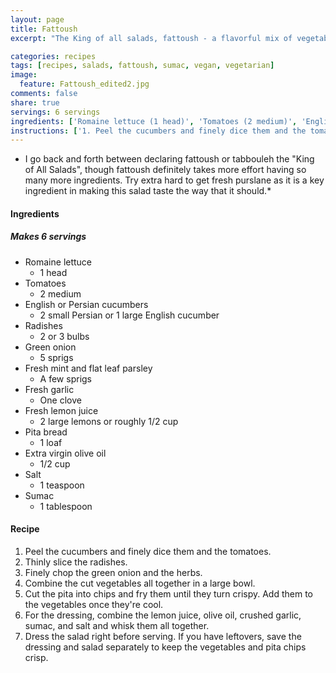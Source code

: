 ```yaml
---
layout: page
title: Fattoush
excerpt: "The King of all salads, fattoush - a flavorful mix of vegetables with a creamy sumac dressing."

categories: recipes
tags: [recipes, salads, fattoush, sumac, vegan, vegetarian]
image:
  feature: Fattoush_edited2.jpg
comments: false
share: true
servings: 6 servings
ingredients: ['Romaine lettuce (1 head)', 'Tomatoes (2 medium)', 'English or Persian cucumbers (2 small Persian or 1 large English cucumber)', 'Radishes (2 or 3 bulbs)', 'Green onion (5 sprigs)', 'Fresh mint and flat leaf parsley (A few sprigs)', 'Fresh garlic (One clove)', 'Fresh lemon juice (2 large lemons or roughly 1/2 cup)', 'Pita bread (1 loaf)', 'Extra virgin olive oil (1/2 cup)', 'Salt (1 teaspoon)', 'Sumac (1 tablespoon)']
instructions: ['1. Peel the cucumbers and finely dice them and the tomatoes.', '2. Thinly slice the radishes.', '3. Finely chop the green onion and the herbs.', '4. Combine the cut vegetables all together in a large bowl.', "5. Cut the pita into chips and fry them until they turn crispy. Add them to the vegetables once they're cool.", '6. For the dressing, combine the lemon juice, olive oil, crushed garlic, sumac, and salt and whisk them all together.', '7. Dress the salad right before serving. If you have leftovers, save the dressing and salad separately to keep the vegetables and pita chips crisp.']
---
```




* I go back and forth between declaring fattoush or tabbouleh the "King of All Salads", though fattoush definitely takes more effort having so many more ingredients. Try extra hard to get fresh purslane as it is a key ingredient in making this salad taste the way that it should.*

#### Ingredients

##### Makes 6 servings

* Romaine lettuce
  -  1 head
* Tomatoes
  - 2 medium
* English or Persian cucumbers
  - 2 small Persian or 1 large English cucumber
* Radishes
  - 2 or 3 bulbs
* Green onion
  - 5 sprigs
* Fresh mint and flat leaf parsley
  - A few sprigs
* Fresh garlic
  - One clove
* Fresh lemon juice
  - 2 large lemons or roughly 1/2 cup
* Pita bread
  - 1 loaf
* Extra virgin olive oil
  - 1/2 cup
* Salt
  - 1 teaspoon
* Sumac
  - 1 tablespoon

#### Recipe


1. Peel the cucumbers and finely dice them and the tomatoes.
2. Thinly slice the radishes.
3. Finely chop the green onion and the herbs.
4. Combine the cut vegetables all together in a large bowl.
5. Cut the pita into chips and fry them until they turn crispy. Add them to the vegetables once they're cool.
6. For the dressing, combine the lemon juice, olive oil, crushed garlic, sumac, and salt and whisk them all together.
7. Dress the salad right before serving. If you have leftovers, save the dressing and salad separately to keep the vegetables and pita chips crisp.
